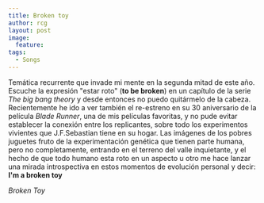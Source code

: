 ```yaml
---
title: Broken toy
author: rcg
layout: post
image:
  feature: 
tags:
  - Songs
---
```


Temática recurrente que invade mi mente en la segunda mitad de este año. Escuche
la expresión "estar roto" (**to be broken**) en un capítulo de la serie *The big
bang theory* y desde entonces no puedo quitármelo de la cabeza. Recientemente he
ido a ver también el re-estreno en su 30 aniversario de la película *Blade Runner*,
una de mis películas favoritas, y no pude evitar establecer la conexión entre los
replicantes, sobre todo los experimentos vivientes que J.F.Sebastian tiene en su
hogar. Las imágenes de los pobres juguetes fruto de la experimentación genética que
tienen parte humana, pero no completamente, entrando en el terreno del valle
inquietante, y el hecho de que todo humano esta roto en un aspecto u otro me hace
lanzar una mirada introspectiva en estos momentos de evolución personal y decir:
**I'm a broken toy**

*Broken Toy*  
  

